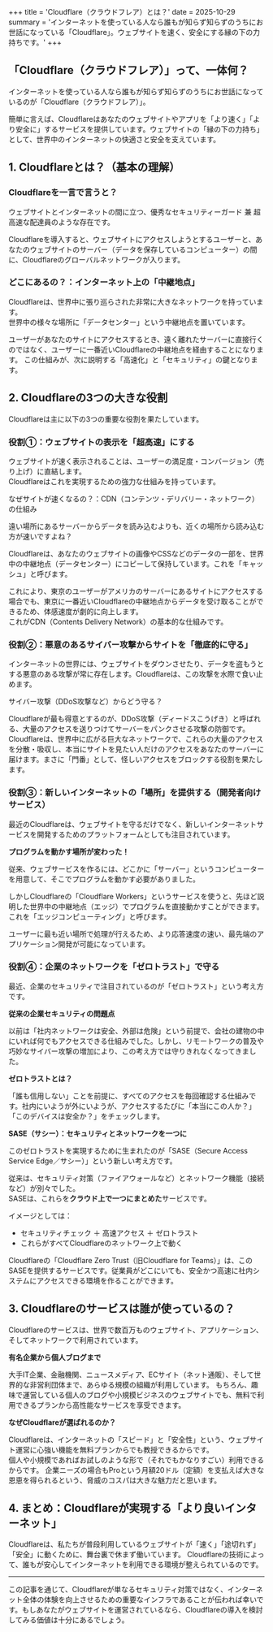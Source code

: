 +++
title = 'Cloudflare（クラウドフレア）とは？'
date = 2025-10-29
summary = 'インターネットを使っている人なら誰もが知らず知らずのうちにお世話になっている「Cloudflare」。ウェブサイトを速く、安全にする縁の下の力持ちです。'
+++

## 「Cloudflare（クラウドフレア）」って、一体何？

インターネットを使っている人なら誰もが知らず知らずのうちにお世話になっているのが「Cloudflare（クラウドフレア）」。

簡単に言えば、Cloudflareはあなたのウェブサイトやアプリを「より速く」「より安全に」するサービスを提供しています。ウェブサイトの「縁の下の力持ち」として、世界中のインターネットの快適さと安全を支えています。

## 1. Cloudflareとは？（基本の理解）

### Cloudflareを一言で言うと？

ウェブサイトとインターネットの間に立つ、優秀なセキュリティーガード 兼 超高速な配達員のような存在です。

Cloudflareを導入すると、ウェブサイトにアクセスしようとするユーザーと、あなたのウェブサイトのサーバー（データを保存しているコンピューター）の間に、Cloudflareのグローバルネットワークが入ります。

### どこにあるの？：インターネット上の「中継地点」

Cloudflareは、世界中に張り巡らされた非常に大きなネットワークを持っています。  
世界中の様々な場所に「データセンター」という中継地点を置いています。

ユーザーがあなたのサイトにアクセスするとき、遠く離れたサーバーに直接行くのではなく、ユーザーに一番近いCloudflareの中継地点を経由することになります。
この仕組みが、次に説明する「高速化」と「セキュリティ」の鍵となります。

## 2. Cloudflareの3つの大きな役割

Cloudflareは主に以下の3つの重要な役割を果たしています。

### 役割①：ウェブサイトの表示を「超高速」にする

ウェブサイトが速く表示されることは、ユーザーの満足度・コンバージョン（売り上げ）に直結します。  
Cloudflareはこれを実現するための強力な仕組みを持っています。

なぜサイトが速くなるの？：CDN（コンテンツ・デリバリー・ネットワーク）の仕組み

遠い場所にあるサーバーからデータを読み込むよりも、近くの場所から読み込む方が速いですよね？

Cloudflareは、あなたのウェブサイトの画像やCSSなどのデータの一部を、世界中の中継地点（データセンター）にコピーして保持しています。これを「キャッシュ」と呼びます。

これにより、東京のユーザーがアメリカのサーバーにあるサイトにアクセスする場合でも、東京に一番近いCloudflareの中継地点からデータを受け取ることができるため、体感速度が劇的に向上します。  
これがCDN（Contents Delivery Network）の基本的な仕組みです。

### 役割②：悪意のあるサイバー攻撃からサイトを「徹底的に守る」

インターネットの世界には、ウェブサイトをダウンさせたり、データを盗もうとする悪意のある攻撃が常に存在します。Cloudflareは、この攻撃を水際で食い止めます。

サイバー攻撃（DDoS攻撃など）からどう守る？

Cloudflareが最も得意とするのが、DDoS攻撃（ディードスこうげき）と呼ばれる、大量のアクセスを送りつけてサーバーをパンクさせる攻撃の防御です。  
Cloudflareは、世界中に広がる巨大なネットワークで、これらの大量のアクセスを分散・吸収し、本当にサイトを見たい人だけのアクセスをあなたのサーバーに届けます。まさに「門番」として、怪しいアクセスをブロックする役割を果たします。

### 役割③：新しいインターネットの「場所」を提供する（開発者向けサービス）

最近のCloudflareは、ウェブサイトを守るだけでなく、新しいインターネットサービスを開発するためのプラットフォームとしても注目されています。

**プログラムを動かす場所が変わった！**

従来、ウェブサービスを作るには、どこかに「サーバー」というコンピューターを用意して、そこでプログラムを動かす必要がありました。

しかしCloudflareの「Cloudflare Workers」というサービスを使うと、先ほど説明した世界中の中継地点（エッジ）でプログラムを直接動かすことができます。これを「エッジコンピューティング」と呼びます。

ユーザーに最も近い場所で処理が行えるため、より応答速度の速い、最先端のアプリケーション開発が可能になっています。

### 役割④：企業のネットワークを「ゼロトラスト」で守る

最近、企業のセキュリティで注目されているのが「ゼロトラスト」という考え方です。

**従来の企業セキュリティの問題点**

以前は「社内ネットワークは安全、外部は危険」という前提で、会社の建物の中にいれば何でもアクセスできる仕組みでした。しかし、リモートワークの普及や巧妙なサイバー攻撃の増加により、この考え方では守りきれなくなってきました。

**ゼロトラストとは？**

「誰も信用しない」ことを前提に、すべてのアクセスを毎回確認する仕組みです。社内にいようが外にいようが、アクセスするたびに「本当にこの人か？」「このデバイスは安全か？」をチェックします。

**SASE（サシー）：セキュリティとネットワークを一つに**

このゼロトラストを実現するために生まれたのが「SASE（Secure Access Service Edge／サシー）」という新しい考え方です。

従来は、セキュリティ対策（ファイアウォールなど）とネットワーク機能（接続など）が別々でした。  
SASEは、これらを**クラウド上で一つにまとめた**サービスです。

イメージとしては：
- セキュリティチェック ＋ 高速アクセス ＋ ゼロトラスト
- これらがすべてCloudflareのネットワーク上で動く

Cloudflareの「Cloudflare Zero Trust（旧Cloudflare for Teams）」は、このSASEを提供するサービスです。従業員がどこにいても、安全かつ高速に社内システムにアクセスできる環境を作ることができます。
## 3. Cloudflareのサービスは誰が使っているの？

Cloudflareのサービスは、世界で数百万ものウェブサイト、アプリケーション、そしてネットワークで利用されています。

**有名企業から個人ブログまで**

大手IT企業、金融機関、ニュースメディア、ECサイト（ネット通販）、そして世界的な非営利団体まで、あらゆる規模の組織が利用しています。
もちろん、趣味で運営している個人のブログや小規模ビジネスのウェブサイトでも、無料で利用できるプランから高性能なサービスを享受できます。

**なぜCloudflareが選ばれるのか？**

Cloudflareは、インターネットの「スピード」と「安全性」という、ウェブサイト運営に心強い機能を無料プランからでも教授できるからです。  
個人や小規模であればお試しのような形で（それでもかなりすごい）利用できるからです。
企業ニーズの場合もProという月額20ドル（定額）を支払えば大きな恩恵を得られるという、脅威のコスパは大きな魅力だと思います。

## 4. まとめ：Cloudflareが実現する「より良いインターネット」

Cloudflareは、私たちが普段利用しているウェブサイトが「速く」「途切れず」「安全」に動くために、舞台裏で休まず働いています。
Cloudflareの技術によって、誰もが安心してインターネットを利用できる環境が整えられているのです。

---

この記事を通じて、Cloudflareが単なるセキュリティ対策ではなく、インターネット全体の体験を向上させるための重要なインフラであることが伝われば幸いです。もしあなたがウェブサイトを運営されているなら、Cloudflareの導入を検討してみる価値は十分にあるでしょう。